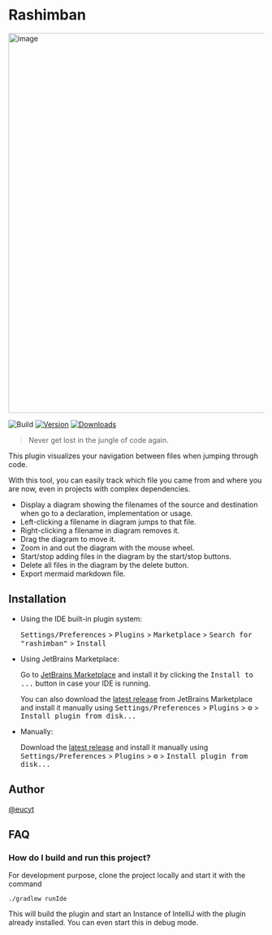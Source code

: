 # Rashimban

<img width="748" alt="image" src="https://github.com/user-attachments/assets/aec4744e-3963-4a63-a372-917e17ee25f0" />

![Build](https://github.com/eucyt/rashimban/workflows/Build/badge.svg)
[![Version](https://img.shields.io/jetbrains/plugin/v/26256.svg)](https://plugins.jetbrains.com/plugin/26256)
[![Downloads](https://img.shields.io/jetbrains/plugin/d/26256.svg)](https://plugins.jetbrains.com/plugin/26256)

> Never get lost in the jungle of code again.

<!-- Plugin description -->
This plugin visualizes your navigation between files when jumping through code.

With this tool, you can easily track which file you came from and where you are now, even in projects with complex dependencies.

- Display a diagram showing the filenames of the source and destination when go to a declaration, implementation or usage.
- Left-clicking a filename in diagram jumps to that file.
- Right-clicking a filename in diagram removes it.
- Drag the diagram to move it.
- Zoom in and out the diagram with the mouse wheel.
- Start/stop adding files in the diagram by the start/stop buttons.
- Delete all files in the diagram by the delete button.
- Export mermaid markdown file.
<!-- Plugin description end -->

## Installation

- Using the IDE built-in plugin system:
  
  <kbd>Settings/Preferences</kbd> > <kbd>Plugins</kbd> > <kbd>Marketplace</kbd> > <kbd>Search for "rashimban"</kbd> >
  <kbd>Install</kbd>
  
- Using JetBrains Marketplace:

  Go to [JetBrains Marketplace](https://plugins.jetbrains.com/plugin/26256) and install it by clicking the <kbd>Install to ...</kbd> button in case your IDE is running.

  You can also download the [latest release](https://plugins.jetbrains.com/plugin/26256/versions) from JetBrains Marketplace and install it manually using
  <kbd>Settings/Preferences</kbd> > <kbd>Plugins</kbd> > <kbd>⚙️</kbd> > <kbd>Install plugin from disk...</kbd>

- Manually:

  Download the [latest release](https://github.com/eucyt/rashimban/releases/latest) and install it manually using
  <kbd>Settings/Preferences</kbd> > <kbd>Plugins</kbd> > <kbd>⚙️</kbd> > <kbd>Install plugin from disk...</kbd>

## Author

[@eucyt](https://euchi.jp)

## FAQ

### How do I build and run this project?

For development purpose, clone the project locally and start it with the command

`./gradlew runIde`

This will build the plugin and start an Instance of IntelliJ with the plugin already installed.
You can even start this in debug mode.